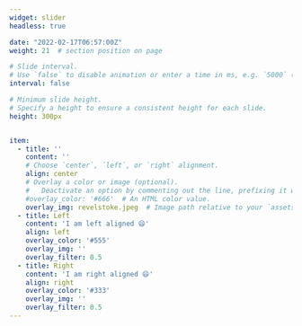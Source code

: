 ```yaml
---
widget: slider
headless: true 

date: "2022-02-17T06:57:00Z"
weight: 21  # section position on page

# Slide interval.
# Use `false` to disable animation or enter a time in ms, e.g. `5000` (5s).
interval: false

# Minimum slide height.
# Specify a height to ensure a consistent height for each slide.
height: 300px


item:
  - title: ''
    content: ''
    # Choose `center`, `left`, or `right` alignment.
    align: center
    # Overlay a color or image (optional).
    #   Deactivate an option by commenting out the line, prefixing it with `#`.
    #overlay_color: '#666'  # An HTML color value.
    overlay_img: revelstoke.jpeg  # Image path relative to your `assets/media/` folder
  - title: Left
    content: 'I am left aligned 😄'
    align: left
    overlay_color: '#555'
    overlay_img: ''
    overlay_filter: 0.5
  - title: Right
    content: 'I am right aligned 😄'
    align: right
    overlay_color: '#333'
    overlay_img: ''
    overlay_filter: 0.5
---
```

